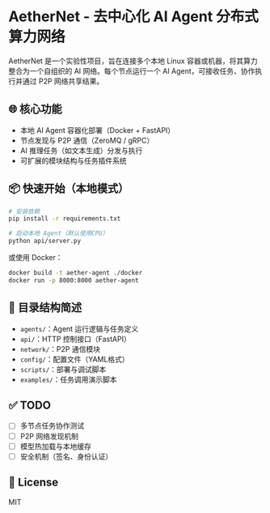 # AetherNet - 去中心化 AI Agent 分布式算力网络

AetherNet 是一个实验性项目，旨在连接多个本地 Linux 容器或机器，将其算力整合为一个自组织的 AI 网络。每个节点运行一个 AI Agent，可接收任务、协作执行并通过 P2P 网络共享结果。

## 🌐 核心功能

- 本地 AI Agent 容器化部署（Docker + FastAPI）
- 节点发现与 P2P 通信（ZeroMQ / gRPC）
- AI 推理任务（如文本生成）分发与执行
- 可扩展的模块结构与任务插件系统

## 📦 快速开始（本地模式）

```bash
# 安装依赖
pip install -r requirements.txt

# 启动本地 Agent（默认使用CPU）
python api/server.py
```

或使用 Docker：

```bash
docker build -t aether-agent ./docker
docker run -p 8000:8000 aether-agent
```

## 📁 目录结构简述

- `agents/`：Agent 运行逻辑与任务定义
- `api/`：HTTP 控制接口（FastAPI）
- `network/`：P2P 通信模块
- `config/`：配置文件（YAML格式）
- `scripts/`：部署与调试脚本
- `examples/`：任务调用演示脚本

## ✅ TODO

- [ ] 多节点任务协作测试
- [ ] P2P 网络发现机制
- [ ] 模型热加载与本地缓存
- [ ] 安全机制（签名、身份认证）

## 📄 License
MIT